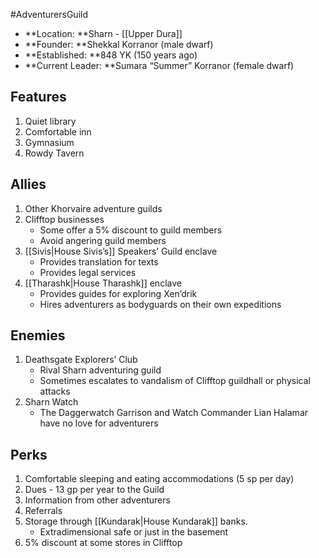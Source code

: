 #AdventurersGuild
* **Location: **Sharn - [[Upper Dura]]
* **Founder: **Shekkal Korranor (male dwarf)
* **Established: **848 YK (150 years ago)
* **Current Leader: **Sumara “Summer” Korranor (female dwarf)

## Features

1. Quiet library
2. Comfortable inn
3. Gymnasium
4. Rowdy Tavern

## Allies

1. Other Khorvaire adventure guilds
2. Clifftop businesses
    - Some offer a 5% discount to guild members
    - Avoid angering guild members
3. [[Sivis|House Sivis’s]] Speakers’ Guild enclave
    - Provides translation for texts
    - Provides legal services
4. [[Tharashk|House Tharashk]] enclave
    - Provides guides for exploring Xen’drik
    - Hires adventurers as bodyguards on their own expeditions


## Enemies

1. Deathsgate Explorers’ Club
    - Rival Sharn adventuring guild
    - Sometimes escalates to vandalism of Clifftop guildhall or physical attacks
2. Sharn Watch
    - The Daggerwatch Garrison and Watch Commander Lian Halamar have no love for adventurers


## Perks

1. Comfortable sleeping and eating accommodations (5 sp per day)
2. Dues - 13 gp per year to the Guild
3. Information from other adventurers
4. Referrals
5. Storage through [[Kundarak|House Kundarak]] banks.
    - Extradimensional safe or just in the basement
6. 5% discount at some stores in Clifftop